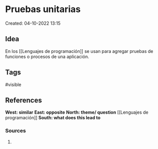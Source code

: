 # Pruebas unitarias

Created: 04-10-2022 13:15

## <span class="pink"> **Idea** </span>
En los [[Lenguajes de programación]] se usan para agregar pruebas de funciones o procesos de una aplicación.

## <span class="orange"> **Tags**</span>
<span class="tag"> #visible</span> 

## <span class="green"> **References**</span>
<span class="blue"> **West: similar** </span>
<span class="blue"> **East: opposite** </span>
<span class="blue"> **North: theme/ question** </span>
[[Lenguajes de programación]]
<span class="blue"> **South: what does this lead to** </span>

### <span class="purple"> **Sources**</span>
1. 